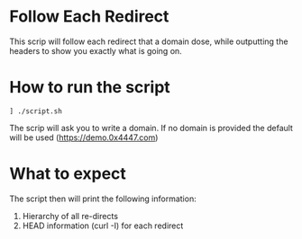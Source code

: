 # Follow Each Redirect

This scrip will follow each redirect that a domain dose, while outputting the headers to show you exactly what is going on.

# How to run the script

`] ./script.sh`

The scrip will ask you to write a domain. If no domain is provided the default will be used (https://demo.0x4447.com)

# What to expect

The script then will print the following information:

1. Hierarchy of all re-directs
1. HEAD information (curl -I) for each redirect
